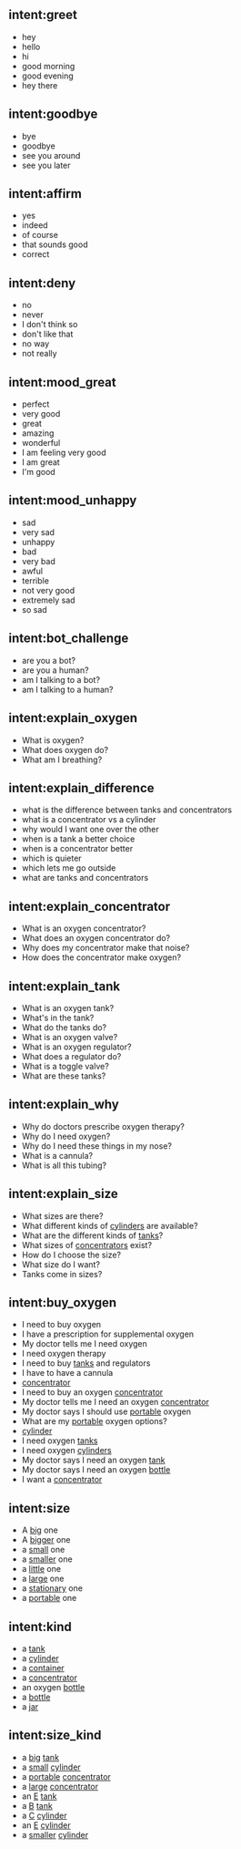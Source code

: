 ## intent:greet
- hey
- hello
- hi
- good morning
- good evening
- hey there

## intent:goodbye
- bye
- goodbye
- see you around
- see you later

## intent:affirm
- yes
- indeed
- of course
- that sounds good
- correct

## intent:deny
- no
- never
- I don't think so
- don't like that
- no way
- not really

## intent:mood_great
- perfect
- very good
- great
- amazing
- wonderful
- I am feeling very good
- I am great
- I'm good

## intent:mood_unhappy
- sad
- very sad
- unhappy
- bad
- very bad
- awful
- terrible
- not very good
- extremely sad
- so sad

## intent:bot_challenge
- are you a bot?
- are you a human?
- am I talking to a bot?
- am I talking to a human?

## intent:explain_oxygen
- What is oxygen?
- What does oxygen do?
- What am I breathing?

## intent:explain_difference
- what is the difference between tanks and concentrators
- what is a concentrator vs a cylinder
- why would I want one over the other
- when is a tank a better choice
- when is a concentrator better
- which is quieter
- which lets me go outside
- what are tanks and concentrators

## intent:explain_concentrator
- What is an oxygen concentrator?
- What does an oxygen concentrator do?
- Why does my concentrator make that noise?
- How does the concentrator make oxygen?

## intent:explain_tank
- What is an oxygen tank?
- What's in the tank?
- What do the tanks do?
- What is an oxygen valve?
- What is an oxygen regulator?
- What does a regulator do?
- What is a toggle valve?
- What are these tanks?

## intent:explain_why
- Why do doctors prescribe oxygen therapy?
- Why do I need oxygen?
- Why do I need these things in my nose?
- What is a cannula?
- What is all this tubing?

## intent:explain_size
- What sizes are there?
- What different kinds of [cylinders](oxygen_kind) are available?
- What are the different kinds of [tanks](oxygen_kind)?
- What sizes of [concentrators](oxygen_kind) exist?
- How do I choose the size?
- What size do I want?
- Tanks come in sizes?

## intent:buy_oxygen
- I need to buy oxygen
- I have a prescription for supplemental oxygen
- My doctor tells me I need oxygen
- I need oxygen therapy
- I need to buy [tanks](oxygen_kind) and regulators
- I have to have a cannula
- [concentrator](oxygen_kind)
- I need to buy an oxygen [concentrator](oxygen_kind)
- My doctor tells me I need an oxygen [concentrator](oxygen_kind)
- My doctor says I should use [portable](oxygen_size) oxygen
- What are my [portable](oxygen_size) oxygen options?
- [cylinder](oxygen_kind)
- I need oxygen [tanks](oxygen_kind)
- I need oxygen [cylinders](oxygen_kind)
- My doctor says I need an oxygen [tank](oxygen_kind)
- My doctor says I need an oxygen [bottle](oxygen_kind)
- I want a [concentrator](oxygen_kind)

## intent:size
- A [big](oxygen_size) one
- A [bigger](oxygen_size) one
- a [small](oxygen_size) one
- a [smaller](oxygen_size) one
- a [little](oxygen_size) one
- a [large](oxygen_size) one
- a [stationary](oxygen_size) one
- a [portable](oxygen_size) one

## intent:kind
- a [tank](oxygen_kind)
- a [cylinder](oxygen_kind)
- a [container](oxygen_kind)
- a [concentrator](oxygen_kind)
- an oxygen [bottle](oxygen_kind)
- a [bottle](oxygen_kind)
- a [jar](oxygen_kind)

## intent:size_kind
- a [big](oxygen_size) [tank](oxygen_kind)
- a [small](oxygen_size) [cylinder](oxygen_kind)
- a [portable](oxygen_size) [concentrator](oxygen_kind)
- a [large](oxygen_size) [concentrator](oxygen_kind)
- an [E](oxygen_size) [tank](oxygen_kind)
- a [B](oxygen_size) [tank](oxygen_kind)
- a [C](oxygen_size) [cylinder](oxygen_kind)
- an [E](oxygen_size) [cylinder](oxygen_kind)
- a [smaller](oxygen_size) [cylinder](oxygen_kind)
